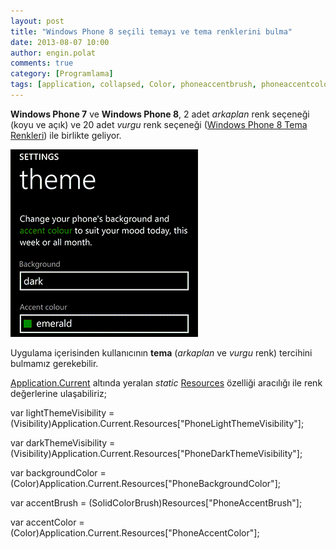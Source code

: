 ```yaml
---
layout: post
title: "Windows Phone 8 seçili temayı ve tema renklerini bulma"
date: 2013-08-07 10:00
author: engin.polat
comments: true
category: [Programlama]
tags: [application, collapsed, Color, phoneaccentbrush, phoneaccentcolor, phonebackgroundcolor, phonedarkthemevisibility, phonelightthemevisibility, resource, visibility, windows phone, windowsphone, wp7, wp8]
---
```

**Windows Phone 7** ve **Windows Phone 8**, 2 adet *arkaplan* renk seçeneği (koyu ve açık) ve 20 adet *vurgu* renk seçeneği (<a href="http://www.enginpolat.com/windows-phone-8-tema-renkleri/" title="Windows Phone 8 Tema Renkleri" target="_blank">Windows Phone 8 Tema Renkleri</a>) ile birlikte geliyor.

![](/assets/uploads/2013/08/Theme-1.png)

Uygulama içerisinden kullanıcının **tema** (*arkaplan* ve *vurgu* renk) tercihini bulmamız gerekebilir.

<a href="http://msdn.microsoft.com/library/system.windows.application.current" title="Application.Current Property" target="_blank">Application.Current</a> altında yeralan *static* <a href="http://msdn.microsoft.com/library/system.windows.application.resources" title="Application.Resources Property" target="_blank">Resources</a> özelliği aracılığı ile renk değerlerine ulaşabiliriz;



var lightThemeVisibility = (Visibility)Application.Current.Resources["PhoneLightThemeVisibility"];

var darkThemeVisibility = (Visibility)Application.Current.Resources["PhoneDarkThemeVisibility"];

var backgroundColor = (Color)Application.Current.Resources["PhoneBackgroundColor"];

var accentBrush = (SolidColorBrush)Resources["PhoneAccentBrush"];

var accentColor = (Color)Application.Current.Resources["PhoneAccentColor"];


